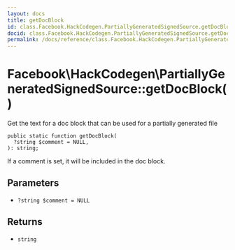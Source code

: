 ```yaml
---
layout: docs
title: getDocBlock
id: class.Facebook.HackCodegen.PartiallyGeneratedSignedSource.getDocBlock
docid: class.Facebook.HackCodegen.PartiallyGeneratedSignedSource.getDocBlock
permalink: /docs/reference/class.Facebook.HackCodegen.PartiallyGeneratedSignedSource.getDocBlock.md
---
```

# Facebook\\HackCodegen\\PartiallyGeneratedSignedSource::getDocBlock()




Get the text for a doc block that can be used for a partially
generated file




``` Hack
public static function getDocBlock(
  ?string $comment = NULL,
): string;
```




If a comment is set, it will be included in the doc block.




## Parameters




- ` ?string $comment = NULL `




## Returns




+ ` string `